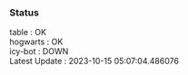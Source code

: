 ### Status


table : OK  
hogwarts : OK  
icy-bot : DOWN  
Latest Update : 2023-10-15 05:07:04.486076
